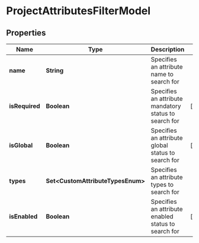 

# ProjectAttributesFilterModel


## Properties

| Name | Type | Description | Notes |
|------------ | ------------- | ------------- | -------------|
|**name** | **String** | Specifies an attribute name to search for |  |
|**isRequired** | **Boolean** | Specifies an attribute mandatory status to search for |  [optional] |
|**isGlobal** | **Boolean** | Specifies an attribute global status to search for |  [optional] |
|**types** | **Set&lt;CustomAttributeTypesEnum&gt;** | Specifies an attribute types to search for |  |
|**isEnabled** | **Boolean** | Specifies an attribute enabled status to search for |  [optional] |



